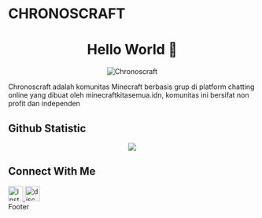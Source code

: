 # CHRONOSCRAFT
<h1 align="center">Hello World 👋</h1>
<p align="center"> <img src="https://komarev.com/ghpvc/?username=Chronoscraft" alt="Chronoscraft" /></p>

Chronoscraft adalah komunitas Minecraft berbasis grup di platform chatting online yang dibuat oleh minecraftkitasemua.idn, komunitas ini bersifat non profit dan independen

## Github Statistic
<p align="center">
  <a href="https://github.com/AhZanMC">
    <img src="https://img.shields.io/github/stars/Chronoscraft?style=social"/>
  </a>
</p>

## Connect With Me
<div align="left">
  <a href="#" target="_blank">
    <img src="https://img.shields.io/static/v1?message=Instagram&logo=instagram&label=&color=E4405F&logoColor=white&labelColor=&style=for-the-badge" height="30" alt="instagram logo"  />
  </a>
  <a href="#" target="_blank">
    <img src="https://img.shields.io/static/v1?message=Discord&logo=discord&label=&color=7289DA&logoColor=white&labelColor=&style=for-the-badge" height="30" alt="discord logo"  />
  </a>
</div>
Footer


<!--

**Here are some ideas to get you started:**

🙋‍♀️ A short introduction - what is your organization all about?
🌈 Contribution guidelines - how can the community get involved?
👩‍💻 Useful resources - where can the community find your docs? Is there anything else the community should know?
🍿 Fun facts - what does your team eat for breakfast?
🧙 Remember, you can do mighty things with the power of [Markdown](https://docs.github.com/github/writing-on-github/getting-started-with-writing-and-formatting-on-github/basic-writing-and-formatting-syntax)
-->
